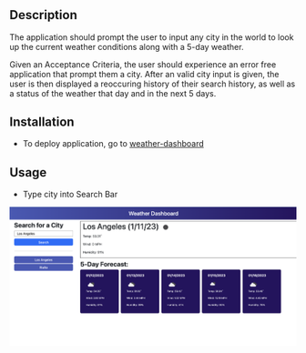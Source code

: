 # <weather-dashboard>

## Description

The application should prompt the user to input any city in the world to look up the current weather conditions along with a 5-day weather.

Given an Acceptance Criteria, the user should experience an error free application that prompt them a city. After an valid city input is given, the user is then displayed a reoccuring history of their search history, as well as a status of the weather that day and in the next 5 days.

## Installation

 * To deploy application, go to [weather-dashboard](https://erickjavalos.github.io/weather-dashboard/)

## Usage

 * Type city into Search Bar

![Screenshot](assets/images/weather-dashboard.png)